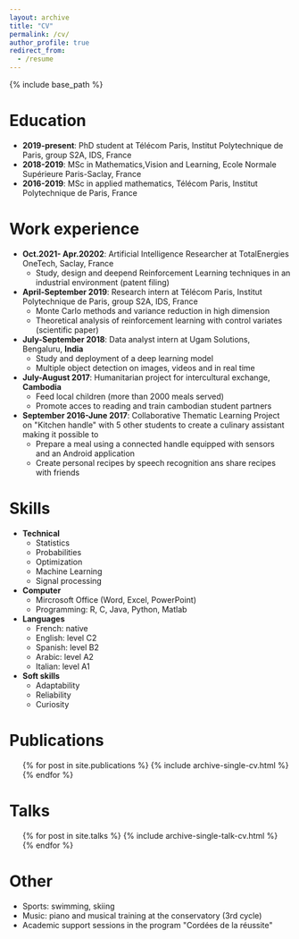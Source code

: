 ```yaml
---
layout: archive
title: "CV"
permalink: /cv/
author_profile: true
redirect_from:
  - /resume
---
```


{% include base_path %}

Education
======
* <b>2019-present</b>: PhD student at Télécom Paris, Institut Polytechnique de Paris, group S2A, IDS, France
* <b>2018-2019</b>: MSc in Mathematics,Vision and Learning, Ecole Normale Supérieure Paris-Saclay, France
* <b>2016-2019</b>: MSc in applied mathematics, Télécom Paris, Institut Polytechnique de Paris, France

Work experience
======
* <b>Oct.2021- Apr.20202</b>: Artificial Intelligence Researcher at TotalEnergies OneTech, Saclay, France
  * Study, design and deepend Reinforcement Learning techniques in an industrial environment (patent filing)
* <b>April-September 2019</b>: Research intern at Télécom Paris, Institut Polytechnique de Paris, group S2A, IDS, France
  * Monte Carlo methods and variance reduction in high dimension
  * Theoretical analysis of reinforcement learning with control variates (scientific paper)
* <b>July-September 2018</b>: Data analyst intern at Ugam Solutions, Bengaluru, <b>India</b>
  * Study and deployment of a deep learning model
  * Multiple object detection on images, videos and in real time
* <b>July-August 2017</b>: Humanitarian project for intercultural exchange, <b>Cambodia</b>
  * Feed local children (more than 2000 meals served)
  * Promote acces to reading and train cambodian student partners
* <b>September 2016-June 2017</b>: Collaborative Thematic Learning Project on "Kitchen handle" with 5 other students to create a culinary assistant making it possible to
  * Prepare a meal using a connected handle equipped with sensors and an Android application
  * Create personal recipes by speech recognition ans share recipes with friends
  
Skills
======
* <b>Technical</b>
  * Statistics
  * Probabilities
  * Optimization
  * Machine Learning
  * Signal processing
* <b>Computer</b>
  * Mircrosoft Office (Word, Excel, PowerPoint)
  * Programming: R, C, Java, Python, Matlab
* <b>Languages</b>
  * French: native
  * English: level C2
  * Spanish: level B2
  * Arabic:  level A2
  * Italian: level A1
* <b>Soft skills</b>
  * Adaptability
  * Reliability
  * Curiosity

Publications
======
  <ul>{% for post in site.publications %}
    {% include archive-single-cv.html %}
  {% endfor %}</ul>
  
Talks
======
  <ul>{% for post in site.talks %}
    {% include archive-single-talk-cv.html %}
  {% endfor %}</ul>
  
Other
======
* Sports: swimming, skiing
* Music: piano and musical training at the conservatory (3rd cycle)
* Academic support sessions in the program "Cordées de la réussite"

